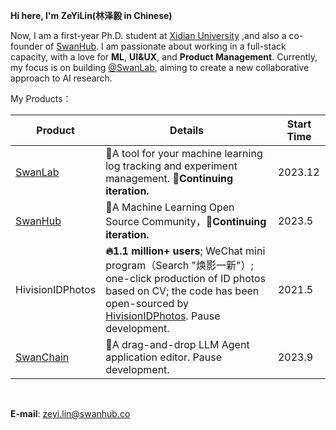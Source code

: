 **Hi here, I'm ZeYiLin(林泽毅 in Chinese)**

Now, I am a first-year Ph.D. student at [Xidian University](https://www.xidian.edu.cn/) ,and also a co-founder of [SwanHub](swanhub.co). I am passionate about working in a full-stack capacity, with a love for **ML**, **UI&UX**, and **Product Management**. Currently, my focus is on building [@SwanLab](https://github.com/SwanHubX/SwanLab), aiming to create a new collaborative approach to AI research.

My Products：

| Product | Details       | Start Time|
| ------  | ------- | ---------------- |
| [SwanLab](https://github.com/SwanHubX/SwanLab)   | 🧐A tool for your machine learning log tracking and experiment management. **🚀Continuing iteration.** | 2023.12 |
| [SwanHub](https://swanhub.co)     | 🤖A Machine Learning Open Source Community，**🚀Continuing iteration.**    | 2023.5 |
| HivisionIDPhotos   | **🔥1.1 million+ users**; WeChat mini program（Search "焕影一新"）; one-click production of ID photos based on CV; the code has been open-sourced by [HivisionIDPhotos](https://github.com/xiaolin199912/HivisionIDPhotos). Pause development.      | 2021.5 |
| [SwanChain](https://swanchain.co)   | 🔧A drag-and-drop LLM Agent application editor. Pause development. | 2023.9 |
<br>

**E-mail**: zeyi.lin@swanhub.co

